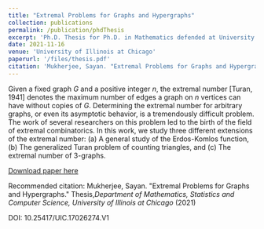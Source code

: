 ```yaml
---
title: "Extremal Problems for Graphs and Hypergraphs"
collection: publications
permalink: /publication/phdThesis
excerpt: 'Ph.D. Thesis for Ph.D. in Mathematics defended at University of Illinois at Chicago.'
date: 2021-11-16
venue: 'University of Illinois at Chicago'
paperurl: '/files/thesis.pdf'
citation: 'Mukherjee, Sayan. "Extremal Problems for Graphs and Hypergraphs." Thesis,<i>Department of Mathematics, Statistics and Computer Science, University of Illinois at Chicago</i> (2021).'
---
```

Given a fixed graph $G$ and a positive integer $n$, the extremal number [Turan, 1941] denotes the maximum number of edges a graph on $n$ vertices can have without copies of $G$. Determining the extremal number for arbitrary graphs, or even its asymptotic behavior, is a tremendously difficult problem. The work of several researchers on this problem led to the birth of the field of extremal combinatorics. In this work, we study three different extensions of the extremal number: (a) A general study of the Erdos-Komlos function, (b) The generalized Turan problem of counting triangles, and (c) The extremal number of $3$-graphs.

[Download paper here](/files/thesis.pdf)

Recommended citation: Mukherjee, Sayan. "Extremal Problems for Graphs and Hypergraphs." Thesis,<i>Department of Mathematics, Statistics and Computer Science, University of Illinois at Chicago</i> (2021)

DOI: 10.25417/UIC.17026274.V1